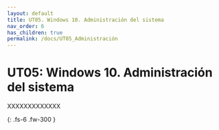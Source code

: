 ```yaml
---
layout: default
title: UT05. Windows 10. Administración del sistema
nav_order: 6
has_children: true
permalink: /docs/UT05_Administración
---
```


# UT05: Windows 10. Administración del sistema

XXXXXXXXXXXXX

{: .fs-6 .fw-300 }